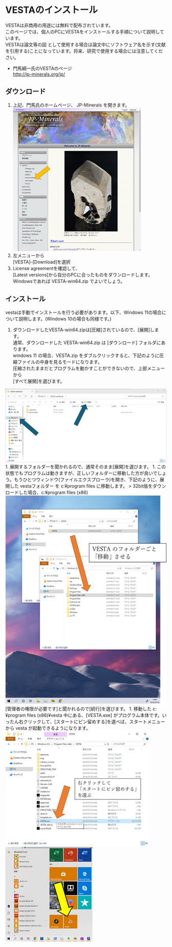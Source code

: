 # VESTAのインストール

VESTAは非商用の用途には無料で配布されています。  
このページでは、個人のPCにVESTAをインストールする手順について説明しています。  
VESTAは論文等の図 として使用する場合は論文中にソフトウェア名を示す(文献を引用する)ことになっています。将来、研究で使用する場合には注意してください。

- 門馬綱一氏のVESTAのページ<br><a class="wpel-icon-right" href="http://jp-minerals.org/jp/" target="blank" rel="external noopener noreferrer" data-wpel-link="external">http://jp-minerals.org/jp/</a>

## ダウンロード


1. 上記、門馬氏のホームページ、 JP-Minerals を開きます。  
<img class="alignnone size-full wp-image-194412" src="/img/minerals.png" alt="JP-minerals" width="400" height="445" /></a>
1. 左メニューから<br />[VESTA]-[Download]を選択
1. License agreementを確認して、  
[Latest versions]から自分のPCに合ったものをダウンロードします。Windowsであれば VESTA-win64.zip でよいでしょう。


## インストール

vestaは手動でインストールを行う必要があります。以下、Windows 11の場合について説明します。(Windows 10の場合も同様です。) 

1. ダウンロードしたVESTA-win64.zipは[圧縮]されているので、[展開]します。  
通常、ダウンロードした VESTA-win64.zip は [ダウンロード] フォルダにあります。  
windows 11 の場合、VESTA.zip をダブルクリックすると、下記のように圧縮ファイルの中身を見るモードになります。  
圧縮されたままだとプログラムを動かすことができないので、上部メニューから  
[すべて展開]を選びます。
<img class="wp-image-194416 size-full" src="/img/zip-2.png" alt="VESTA.zip の展開" width="600" />
1. 展開するフォルダーを聞かれるので、通常そのまま[展開]を選びます。  
1. この状態でもプログラムは動きますが、正しいフォルダーに移動した方が良いでしょう。もうひとつウィンドウ(ファイルエクスプローラ)を開き、下記のように、展開した vestaフォルダー を c:¥program files に移動します。
> 32bit版をダウンロードした場合、c:¥program files (x86)
<img class="wp-image-194417 size-full" src="/img/move.png" alt="展開したvestaフォルダーを program files (x86)に移動" width="542" height="650" />
[管理者の権限が必要です]と聞かれるので[続行]を選びます。
1. 移動した c:¥program files (x86)¥vesta 中にある、[VESTA.exe] がプログラム本体です。いったん右クリックして、[スタートにピン留めする]を選べば、スタートメニューから vesta が起動できるようになります。
<img class="wp-image-194423 size-full" src="/img/final.png" alt="vesta.exe" width="450" height="357" />
<img class="wp-image-194424 size-full" src="/img/menu.png" alt="スタートメニュー" width="272" height="294" />
